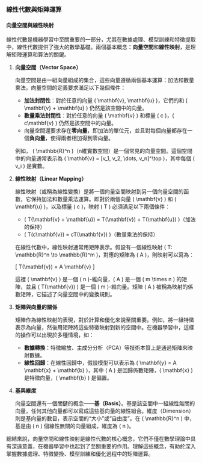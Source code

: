 ### 線性代數與矩陣運算

#### 向量空間與線性映射

線性代數是機器學習中至關重要的一部分，尤其在數據處理、模型訓練和特徵提取中，線性代數提供了強大的數學基礎。兩個基本概念：**向量空間**和**線性映射**，是理解矩陣運算和算法的關鍵。

1. **向量空間（Vector Space）**

   向量空間是由一組向量組成的集合，這些向量遵循兩個基本運算：加法和數量乘法。向量空間的定義要求滿足以下幾個條件：
   
   - **加法封閉性**：對於任意的向量 \( \mathbf{v}, \mathbf{u} \)，它們的和 \( \mathbf{v} + \mathbf{u} \) 仍然是該空間中的向量。
   - **數量乘法封閉性**：對於任意的向量 \( \mathbf{v} \) 和標量 \( c \)，\( c\mathbf{v} \) 仍然是該空間中的向量。
   - 向量空間還要求存在**零向量**，即加法的單位元，並且對每個向量都存在一個**負向量**，使得兩者相加得到零向量。

   例如， \( \mathbb{R}^n \)（n維實數空間）是一個常見的向量空間。這個空間中的向量通常表示為 \( \mathbf{v} = [v_1, v_2, \dots, v_n]^\top \)，其中每個 \( v_i \) 是實數。

2. **線性映射（Linear Mapping）**

   線性映射（或稱為線性變換）是將一個向量空間映射到另一個向量空間的函數，它保持加法和數量乘法運算。即對於兩個向量 \( \mathbf{v} \) 和 \( \mathbf{u} \)，以及標量 \( c \)，映射 \( T \) 必須滿足以下兩個條件：
   
   - \( T(\mathbf{v} + \mathbf{u}) = T(\mathbf{v}) + T(\mathbf{u}) \)（加法的保持）
   - \( T(c\mathbf{v}) = cT(\mathbf{v}) \)（數量乘法的保持）

   在線性代數中，線性映射通常用矩陣表示。假設有一個線性映射 \( T: \mathbb{R}^n \to \mathbb{R}^m \)，對應的矩陣為 \( A \)，則映射可以寫為：

   \[
   T(\mathbf{v}) = A \mathbf{v}
   \]

   這裡 \( \mathbf{v} \) 是一個 \( n \)-維向量，\( A \) 是一個 \( m \times n \) 的矩陣，並且 \( T(\mathbf{v}) \) 是一個 \( m \)-維向量。矩陣 \( A \) 被稱為映射的係數矩陣，它描述了向量空間中的變換規則。

3. **矩陣與向量的關係**

   矩陣作為線性映射的表現，對於計算和優化來說至關重要。例如，將一組特徵表示為向量，然後用矩陣將這些特徵映射到新的空間中。在機器學習中，這樣的操作可以出現於多種情境，如：
   
   - **數據轉換**：特徵縮放、主成分分析（PCA）等技術本質上是通過矩陣來映射數據。
   - **線性回歸**：在線性回歸中，假設模型可以表示為 \( \mathbf{y} = A \mathbf{x} + \mathbf{b} \)，其中 \( A \) 是回歸係數矩陣，\( \mathbf{x} \) 是特徵向量，\( \mathbf{b} \) 是偏置。

4. **基與維度**

   向量空間還有一個關鍵的概念——**基（Basis）**。基是該空間中一組線性無關的向量，任何其他向量都可以寫成這些基向量的線性組合。維度（Dimension）則是基向量的數目，表示空間的“大小”或“自由度”。在 \( \mathbb{R}^n \) 中，基是由 \( n \) 個線性無關的向量組成，維度為 \( n \)。

總結來說，向量空間和線性映射是線性代數的核心概念，它們不僅在數學理論中具有深遠意義，在機器學習中也起到了至關重要的作用。理解這些概念，有助於深入掌握數據處理、特徵變換、模型訓練和優化過程中的矩陣運算。